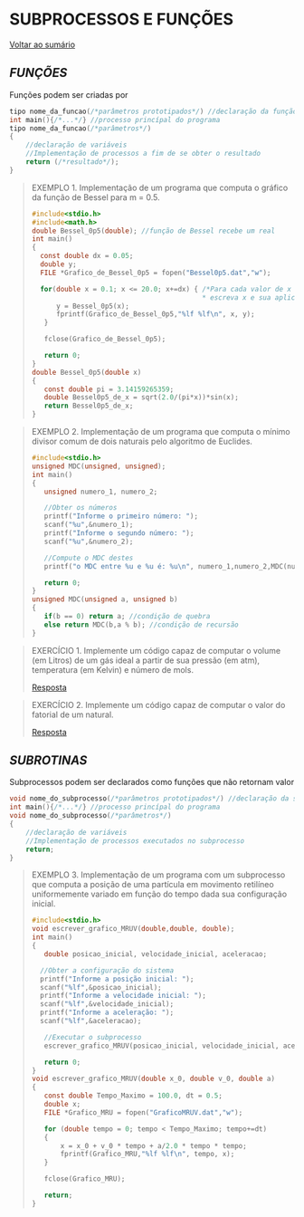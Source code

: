 # **SUBPROCESSOS E FUNÇÕES**

[Voltar ao sumário](../../README.md)

## ***FUNÇÕES***

Funções podem ser criadas por

```c
tipo nome_da_funcao(/*parâmetros prototipados*/) //declaração da função
int main(){/*...*/} //processo princípal do programa
tipo nome_da_funcao(/*parâmetros*/)
{
    //declaração de variáveis
    //Implementação de processos a fim de se obter o resultado
    return (/*resultado*/);
}
```

>EXEMPLO 1. Implementação de um programa que computa o gráfico da função de Bessel para m = 0.5.
>```c
>#include<stdio.h>
>#include<math.h>
>double Bessel_0p5(double); //função de Bessel recebe um real
>int main()
>{
>   const double dx = 0.05;
>   double y;
>   FILE *Grafico_de_Bessel_0p5 = fopen("Bessel0p5.dat","w");
>
>   for(double x = 0.1; x <= 20.0; x+=dx) { /*Para cada valor de x
>                                           * escreva x e sua aplicação*/
>       y = Bessel_0p5(x);
>       fprintf(Grafico_de_Bessel_0p5,"%lf %lf\n", x, y);
>    }
>
>    fclose(Grafico_de_Bessel_0p5);
>
>    return 0;
>}
>double Bessel_0p5(double x)
>{
>    const double pi = 3.14159265359;
>    double Bessel0p5_de_x = sqrt(2.0/(pi*x))*sin(x);
>    return Bessel0p5_de_x;
>}
>```

>EXEMPLO 2. Implementação de um programa que computa o mínimo divisor comum de dois naturais pelo algoritmo de Euclides.
>```c
>#include<stdio.h>
>unsigned MDC(unsigned, unsigned);
>int main()
>{
>    unsigned numero_1, numero_2;
>
>    //Obter os números
>    printf("Informe o primeiro número: ");
>    scanf("%u",&numero_1);
>    printf("Informe o segundo número: ");
>    scanf("%u",&numero_2);
>
>    //Compute o MDC destes
>    printf("o MDC entre %u e %u é: %u\n", numero_1,numero_2,MDC(numero_1,numero_2));
>
>    return 0;
>}
>unsigned MDC(unsigned a, unsigned b)
>{
>    if(b == 0) return a; //condição de quebra
>    else return MDC(b,a % b); //condição de recursão
>}
>```

> EXERCÍCIO 1. Implemente um código capaz de computar o volume (em Litros) de um gás ideal a partir de sua pressão (em atm), temperatura (em Kelvin) e número de mols.
>
>[Resposta](./programas/gas_ideal.c)

> EXERCÍCIO 2. Implemente um código capaz de computar o valor do fatorial de um natural.
>
>[Resposta](./programas/fatorial.c)

## ***SUBROTINAS***

Subprocessos podem ser declarados como funções que não retornam valor

```c
void nome_do_subprocesso(/*parâmetros prototipados*/) //declaração da subrotina
int main(){/*...*/} //processo princípal do programa
void nome_do_subprocesso(/*parâmetros*/)
{
    //declaração de variáveis
    //Implementação de processos executados no subprocesso
    return;
}
```

>EXEMPLO 3. Implementação de um programa com um subprocesso que computa a posição de uma partícula em movimento retilíneo uniformemente variado em função do tempo dada sua configuração inicial.
>```c
>#include<stdio.h>
>void escrever_grafico_MRUV(double,double, double);
>int main()
>{
>    double posicao_inicial, velocidade_inicial, aceleracao;
>
>   //Obter a configuração do sistema
>   printf("Informe a posição inicial: ");
>   scanf("%lf",&posicao_inicial);
>   printf("Informe a velocidade inicial: ");
>   scanf("%lf",&velocidade_inicial);
>   printf("Informe a aceleração: ");
>   scanf("%lf",&aceleracao);
>
>    //Executar o subprocesso
>    escrever_grafico_MRUV(posicao_inicial, velocidade_inicial, aceleracao);
>
>    return 0;
>}
>void escrever_grafico_MRUV(double x_0, double v_0, double a)
>{
>    const double Tempo_Maximo = 100.0, dt = 0.5;
>    double x;
>    FILE *Grafico_MRU = fopen("GraficoMRUV.dat","w");
>
>    for (double tempo = 0; tempo < Tempo_Maximo; tempo+=dt)
>    {
>        x = x_0 + v_0 * tempo + a/2.0 * tempo * tempo;
>        fprintf(Grafico_MRU,"%lf %lf\n", tempo, x);
>    }
>
>    fclose(Grafico_MRU);
>
>    return;
>}
>```
